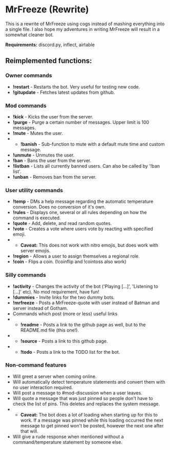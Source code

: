 # MrFreeze (Rewrite)
This is a rewrite of MrFreeze using cogs instead of mashing everything into a single file. I also hope my adventures in writing MrFreeze will result in a somewhat cleaner bot.

**Requirements:** discord.py, inflect, airtable

## Reimplemented functions:
### Owner commands
* **!restart**   - Restarts the bot. Very useful for testing new code.
* **!gitupdate** - Fetches latest updates from github.

### Mod commands
* **!kick**      - Kicks the user from the server.
* **!purge**     - Purge a certain number of messages. Upper limit is 100 messages.
* **!mute**      - Mutes the user.
* * **!banish**  - Sub-function to mute with a default mute time and custom message.
* **!unmute**    - Unmutes the user.
* **!ban**       - Bans the user from the server.
* **!listban**   - Lists all currently banned users. Can also be called by '!ban list'.
* **!unban**     - Removes ban from the server.

### User utility commands
* **!temp**      - DMs a help message regarding the automatic temperature conversion. Does no conversion of it's own.
* **!rules**     - Displays one, several or all rules depending on how the command is executed.
* **!quote**     - Add, delete, and read random quotes.
* **!vote**      - Creates a vote where users vote by reacting with specified emoji.
* * **Caveat:** This does not work with nitro emojis, but does work with server emojis.
* **!region**    - Allows a user to assign themselves a regional role.
* **!coin**      - Flips a coin. (!coinflip and !cointoss also work)

### Silly commands
* **!activity**   - Changes the activity of the bot ('Playing [...]', 'Listening to [...]' etc). No mod requirement, have fun!
* **!dummies**    - Invite links for the two dummy bots.
* **!mrfreeze**   - Posts a MrFreeze-quote with user instead of Batman and server instead of Gotham.
* Commands which post (more or less) useful links
* * **!readme**    - Posts a link to the github page as well, but to the README.md file (this one!).
* * **!source**    - Posts a link to this github page.
* * **!todo**      - Posts a link to the TODO list for the bot.

### Non-command features
* Will greet a server when coming online.
* Will automatically detect temperature statements and convert them with no user interaction required.
* Will post a message to #mod-discussion when a user leaves.
* Will quote a message that was just pinned so people don't have to check the list of pins. This deletes and replaces the system message.
* * **Caveat:** The bot does a lot of loading when starting up for this to work. If a message was pinned while this loading occurred the next message to get pinned won't be posted, however the next one after that will.
* Will give a rude response when mentioned without a command/temperature statement by someone else.
